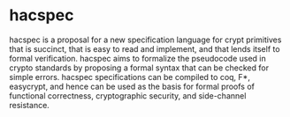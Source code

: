 # hacspec

hacspec is a proposal for a new specification language for crypt primitives that is succinct, that is easy to read and implement, and that lends itself to formal verification. hacspec aims to formalize the pseudocode used in crypto standards by proposing a formal syntax that can be checked for simple errors. hacspec specifications can be compiled to coq, F*, easycrypt, and hence can be used as the basis for formal proofs of functional correctness, cryptographic security, and side-channel resistance.

